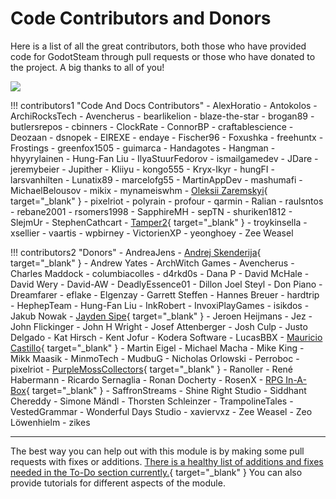 # Code Contributors and Donors

Here is a list of all the great contributors, both those who have provided code for GodotSteam through pull requests or those who have donated to the project. A big thanks to all of you!

<a href="https://github.com/GodotSteam/GodotSteam/graphs/contributors">
  <img src="https://contrib.rocks/image?repo=GodotSteam/GodotSteam" />
</a>

<div class="contrib-grid" markdown>

!!! contributors1 "Code And Docs Contributors"
	- AlexHoratio
	- Antokolos
	- ArchiRocksTech
	- Avencherus
	- bearlikelion
	- blaze-the-star
	- brogan89
	- butlersrepos
	- cbinners
	- ClockRate
	- ConnorBP
	- craftablescience
	- Deozaan
	- dsnopek
	- EIREXE
	- endaye
	- Fischer96
	- Foxushka
	- freehuntx
	- Frostings
	- greenfox1505
	- guimarca
	- Handagotes
	- Hangman
	- hhyyrylainen
	- Hung-Fan Liu
	- IlyaStuurFedorov
	- ismailgamedev
	- JDare
	- jeremybeier
	- Jupither
	- Kliiyu
	- kongo555
	- Kryx-Ikyr
	- hungFI
	- larsvanhilten
	- Lunatix89
	- marcelofg55
	- MartinAppDev
	- mashumafi
	- MichaelBelousov
	- mikix
	- mynameiswhm
	- [Oleksii Zaremskyi](https://savelife.in.ua/){ target="\_blank" }
	- pixelriot
	- polyrain
	- profour
	- qarmin
	- Ralian
	- raulsntos
	- rebane2001
	- rsomers1998
	- SapphireMH
	- sepTN
	- shuriken1812
	- SlejmUr
	- StephenCathcart
	- [Tamper2](https://honkofheroes.com/){ target="\_blank" }
	- troykinsella
	- xsellier
	- vaartis
	- wpbirney
	- VictorienXP
	- yeonghoey
	- Zee Weasel

!!! contributors2 "Donors"
	- AndreaJens
	- [Andrej Skenderija](https://skenda.me/){ target="\_blank" }
	- Andrew Yates
	- ArchWitch Games
	- Avencherus
	- Charles Maddock
	- columbiacolles
	- d4rkd0s
	- Dana P
	- David McHale
	- David Wery
	- David-AW
	- DeadlyEssence01
	- Dillon Joel Steyl
	- Don Piano
	- Dreamfarer
	- eflake
	- Elgenzay
	- Garrett Steffen
	- Hannes Breuer
	- hardtrip
	- HephepTeam
	- Hung-Fan Liu
	- InkRobert
	- InvoxiPlayGames
	- isikdos
	- Jakub Nowak
	- [Jayden Sipe](https://jaydensipe.github.io/){ target="\_blank" }
	- Jeroen Heijmans
	- Jez
	- John Flickinger
	- John H Wright
	- Josef Attenberger
	- Josh Culp
	- Justo Delgado
	- Kat Hirsch
	- Kent Jofur
	- Kodera Software
	- LucasBBX
	- [Mauricio Castillo](https://twitter.com/maurimodev){ target="\_blank" }
	- Martin Eigel
	- Michael Macha
	- Mike King
	- Mikk Maasik
	- MinmoTech
	- MudbuG
	- Nicholas Orlowski
	- Perroboc
	- pixelriot
	- [PurpleMossCollectors](http://purplemosscollectors.com/){ target="\_blank" }
	- Ranoller
	- René Habermann
	- Ricardo Sernaglia
	- Ronan Docherty
	- RosenX
	- [RPG In-A-Box](https://rpginabox.com/){ target="\_blank" }
	- SaffronStreams
	- Shine Right Studio
	- Siddhant Chereddy
	- Simone Mändl
	- Thorsten Schleinzer
	- TrampolineTales
	- VestedGrammar
	- Wonderful Days Studio
	- xaviervxz
	- Zee Weasel
	- Zeo Löwenhielm
	- zikes

</div>

<hr/>

The best way you can help out with this module is by making some pull requests with fixes or additions. [There is a healthy list of additions and fixes needed in the To-Do section currently.](https://github.com/orgs/GodotSteam/projects/3){ target="\_blank" } You can also provide tutorials for different aspects of the module.
